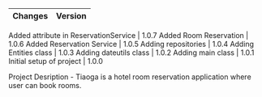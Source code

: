 Changes  | Version
------------- | -------------

Added attribute in ReservationService | 1.0.7
Added Room Reservation | 1.0.6
Added Reservation Service | 1.0.5
Adding repositories | 1.0.4
Adding Entities class   | 1.0.3
Adding dateutils class  | 1.0.2
Adding main class  | 1.0.1
Initial setup of project  | 1.0.0

Project Desription - Tiaoga is a hotel room reservation application where user can book rooms. 
